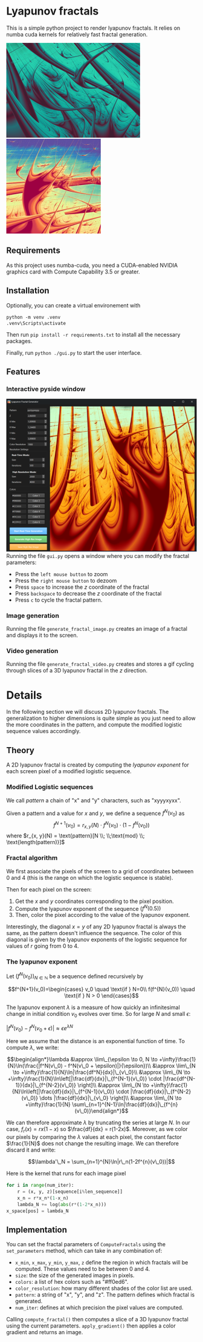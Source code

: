 # Lyapunov fractals
This is a simple python project to render lyapunov fractals. It relies on numba cuda kernels for relatively fast fractal generation.

![Alt text](./images/lyapunov_yyxxyyyyyzz.png?raw=true)
![Alt text](./images/lyapunov_xyyyxyxyy.png?raw=true)

## Requirements

As this project uses numba-cuda, you need a CUDA-enabled NVIDIA graphics card with Compute Capability 3.5 or greater.

## Installation
Optionally, you can create a virtual environement with
```
python -m venv .venv
.venv\Scripts\activate
```

Then run `pip install -r requirements.txt` to install all the necessary packages.

Finally, run `python ./gui.py` to start the user interface.

## Features
### Interactive pyside window
![Alt text](./images/demo.png)
Running the file `gui.py` opens a window where you can modify the fractal parameters:
- Press the `left mouse button` to zoom
- Press the `right mouse button` to dezoom
- Press `space` to increase the $z$ coordinate of the fractal
- Press `backspace` to decrease the $z$ coordinate of the fractal
- Press `c` to cycle the fractal pattern.

### Image generation
Running the file `generate_fractal_image.py` creates an image of a fractal and displays it to the screen.
### Video generation
Running the file `generate_fractal_video.py` creates and stores a gif cycling through slices of a 3D lyapunov fractal in the $z$ direction.

# Details
In the following section we will discuss 2D lyapunov fractals. The generalization to higher dimensions is quite simple as you just need to allow the more coordinates in the pattern, and compute the modified logistic sequence values accordingly.

## Theory
A 2D lyapunov fractal is created by computing the _lyapunov exponent_ for each screen pixel of a modified logistic sequence.

### Modified Logistic sequences 
We call _pattern_ a chain of "x" and "y" characters, such as "xyyyxyxx".

Given a pattern and a value for $x$ and $y$, we define a sequence $f^N(v_0)$ as 
$$f^{N+1}(v_0) = r_{x, y}(N) \cdot  f^N(v_0) \cdot (1 - f^N(v_0))$$
where $r_{x, y}(N) = \text{pattern}[N \\; \\;\text{mod} \\; \text{length(pattern)}]$

### Fractal algorithm

We first associate the pixels of the screen to a grid of coordinates between 0 and 4 (this is the range on which the logistic sequence is stable).

Then for each pixel on the screen:
1. Get the $x$ and $y$ coordinates corresponding to the pixel position.
2. Compute the lyapunov exponent of the sequence $(f^N(0.5))$
3. Then, color the pixel according to the value of the lyapunov exponent.

Interestingly, the diagonal $x = y$ of any 2D lyapunov fractal is always the same, as the pattern doesn't influence the sequence. The color of this diagonal is given by the lyapunov exponents of the logistic sequence for values of $r$ going from 0 to 4.

### The lyapunov exponent
Let $(f^N(v_0))_{N \in \mathbb{N}}$ be a sequence defined recursively by

$$f^{N+1}(v_0)=\begin{cases}
v_0 \quad \text{if } N=0\\
f(f^{N}(v_0)) \quad \text{if } N > 0
\end{cases}$$

The lyapunov exponent $\lambda$ is a measure of how quickly an infinitesimal change in initial condition $v_0$ evolves over time. So for large $N$ and small $\epsilon$:

$|f^N(v_0) - f^N(v_0 + \epsilon)| \approx \epsilon e^{\lambda N}$

Here we assume that the distance is an exponential function of time.
To compute $\lambda$, we write:

$$\begin{align*}\lambda &\approx \lim\_{\epsilon \to 0, N \to +\infty}\frac{1}{N}\ln(\frac{|f^N(v\_0) - f^N(v\_0 + \epsilon)|}{\epsilon})\\
&\approx \lim\_{N \to +\infty}\frac{1}{N}\ln|\frac{df^N}{dx}|\_{v\_0}\\
&\approx \lim\_{N \to +\infty}\frac{1}{N}\ln\left[|\frac{df}{dx}|\_{f^{N-1}(v\_0)} \cdot |\frac{df^{N-1}}{dx}|\_{f^{N-2}(v\_0)} \right]\\
&\approx \lim\_{N \to +\infty}\frac{1}{N}\ln\left[|\frac{df}{dx}|\_{f^{N-1}(v\_0)} \cdot |\frac{df}{dx}|\_{f^{N-2}(v\_0)} \dots |\frac{df}{dx}|\_{v\_0} \right]\\
&\approx \lim\_{N \to +\infty}\frac{1}{N} \sum\_{n=1}^{N-1}\ln|\frac{df}{dx}|\_{f^{n}(v\_0)}\end{align*}$$

We can therefore approximate $\lambda$ by truncating the series at large $N$. In our case, $f_r(x) = rx(1-x)$ so $\frac{df}{dx} = r(1-2x)$. Moreover, as we color our pixels by comparing the $\lambda$ values at each pixel, the constant factor $\frac{1}{N}$ does not change the resulting image. We can therefore discard it and write:

$$\lambda'\_N = \sum_{n=1}^{N}\ln|r\_n(1-2f^{n}(v\_0))|$$

Here is the kernel that runs for each image pixel
```python
for i in range(num_iter):
    r = (x, y, z)[sequence[i%len_sequence]]
    x_n = r*x_n*(1-x_n)
    lambda_N += log(abs(r*(1-2*x_n)))
x_space[pos] = lambda_N
```

## Implementation
You can set the fractal parameters of `ComputeFractals` using the `set_parameters` method, which can take in any combination of:
- `x_min`, `x_max`, `y_min`, `y_max`, `z` define the region in which fractals will be computed. These values need to be between 0 and 4.
- `size`: the size of the generated images in pixels.
- `colors`: a list of hex colors such as "#ff0ed6".
- `color_resolution`: how many different shades of the color list are used.
- `pattern`: a string of "x", "y", and "z". The pattern defines which fractal is generated.
- `num_iter`: defines at which precision the pixel values are computed.

Calling `compute_fractal()` then computes a slice of a 3D lyapunov fractal using the current parameters.
`apply_gradient()` then applies a color gradient and returns an image.
